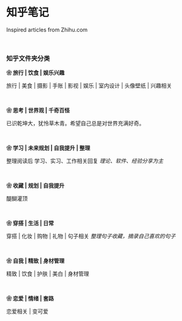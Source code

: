 # 知乎笔记

Inspired articles from Zhihu.com

<br>

### 知乎文件夹分类

**❀ 旅行 | 饮食 | 娱乐兴趣**

旅行 | 美食 | 摄影 | 手账 | 影视 | 娱乐 | 室内设计 | 头像壁纸 | 兴趣相关

<br>

**❀ 思考 | 世界观 | 千奇百怪**

已识乾坤大，犹怜草木青。希望自己总是对世界充满好奇。

<br>

**❀ 学习 | 未来规划 | 自我提升 | 整理**

整理阅读后 学习、实习、工作相关回复 *理论、软件、经验分享为主*

<br>

**❀ 收藏 | 规划 | 自我提升**

醍醐灌顶

<br>

**❀ 穿搭 | 生活 | 日常**

穿搭 | 化妆 | 购物 | 礼物 | 句子相关  *整理句子收藏，摘录自己喜欢的句子*

<br>

**❀ 自我 | 精致 | 身材管理**

精致 | 饮食 | 护肤 | 美白 | 身材管理

<br>

**❀ 恋爱 | 情绪 | 套路**

恋爱相关 | 变可爱
